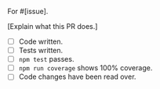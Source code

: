For #[issue].

[Explain what this PR does.]

- [ ] Code written.
- [ ] Tests written.
- [ ] `npm test` passes.
- [ ] `npm run coverage` shows 100% coverage.
- [ ] Code changes have been read over.

